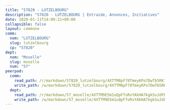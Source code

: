 ```yaml
---
title: "57820 - LUTZELBOURG"
description: "57820 - LUTZELBOURG | Entraide, Annonces, Initiatives"
date: 2020-01-11T14:09:21+09:00
collapsible: false
layout: commune
comm:
  nom: "LUTZELBOURG"
  slug: lutzelbourg
  cp: "57820"
dept:
  nom: "Moselle"
  slug: moselle
  num: "57"
peerpad:
  comm:
    read_path: /r/markdown/57820_lutzelbourg/4XTTM8pF78TmeyKPo7DwTb5RK1sG6eeYGnbYHRa11KtL3WmFy
    write_path: /w/markdown/57820_lutzelbourg/4XTTM8pF78TmeyKPo7DwTb5RK1sG6eeYGnbYHRa11KtL3WmFy-K3TgUFw2VzwJih9BFsoevNV4WoNJduVhZMWpKoMqhECVqB93HodKrpX5U4UXkLjtDBBdojqN5JrJkv4Y5fttwwZjX7YghZBYv7VJNpL8HrUmuwpZhiZxAqamJsNZEhUAaxYJUepT
  dept:
    read_path: /r/markdown/57_moselle/4XTTM9E5m1uQpFfoRvYAkHA7kgkSuJdFBSCmoLnZ6YvxmqAKj
    write_path: /w/markdown/57_moselle/4XTTM9E5m1uQpFfoRvYAkHA7kgkSuJdFBSCmoLnZ6YvxmqAKj-K3TgTxpsRhjGfb3pJqDaX4rYTLkyLoK3BLA4awBfhTSCoyNhResrhhmfsEF8aKnccedt5XoBzWeRYfKxQxNKv71ETcpGharLRE7rdgTKY3uSaW3Du2dz8v23YEY268mfYmweTFnR
---
```


